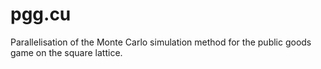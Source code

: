 # pgg.cu
Parallelisation of the Monte Carlo simulation method for the public goods game on the square lattice.
